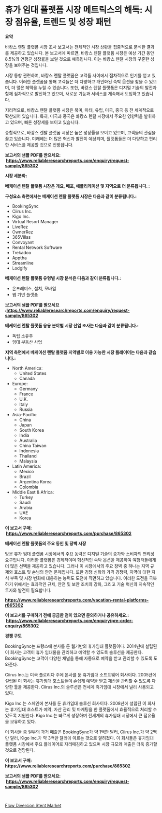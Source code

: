 <p><h1>휴가 임대 플랫폼 시장 메트릭스의 해독: 시장 점유율, 트렌드 및 성장 패턴</h1></p><p><strong>요약</strong></p>
<p><p>바캉스 렌탈 플랫폼 시장 조사 보고서는 전체적인 시장 상황을 집중적으로 분석한 결과를 제공하고 있습니다. 본 보고서에 따르면, 바캉스 렌탈 플랫폼 시장은 예상 기간 동안 8.5%의 연평균 성장률을 보일 것으로 예측됩니다. 이는 바캉스 렌탈 시장의 꾸준한 성장을 보여주는 것입니다.</p><p>시장 동향 관련하여, 바캉스 렌탈 플랫폼은 고객들 사이에서 점차적으로 인기를 얻고 있습니다. 이러한 플랫폼을 통해 고객들은 더 다양하고 개인화된 숙박 옵션을 찾을 수 있으며, 더 많은 혜택을 누릴 수 있습니다. 또한, 바캉스 렌탈 플랫폼은 디지털 기술의 발전과 함께 점차적으로 발전하고 있으며, 새로운 기능과 서비스를 계속해서 도입하고 있습니다.</p><p>지리적으로, 바캉스 렌탈 플랫폼 시장은 북미, 아태, 유럽, 미국, 중국 등 전 세계적으로 확산되어 있습니다. 특히, 미국과 중국은 바캉스 렌탈 시장에서 주요한 영향력을 발휘하고 있으며, 빠른 성장세를 보이고 있습니다.</p><p>종합적으로, 바캉스 렌탈 플랫폼 시장은 높은 성장률을 보이고 있으며, 고객들의 관심을 끌고 있습니다. 미래에는 더 많은 혁신과 발전이 예상되며, 플랫폼들은 더 다양하고 편리한 서비스를 제공할 것으로 전망됩니다.</p></p>
<p><strong>보고서의 샘플 PDF를 받으세요: &nbsp;<a href="https://www.reliableresearchreports.com/enquiry/request-sample/865302">https://www.reliableresearchreports.com/enquiry/request-sample/865302</a></strong></p>
<p><strong>시장 세분화:</strong></p>
<p><strong> 베케이션 렌탈 플랫폼 시장은 개요, 배포, 애플리케이션 및 지역으로 더 분류됩니다. :</strong></p>
<p><strong>구성요소 측면에서는 베케이션 렌탈 플랫폼 시장은 다음과 같이 분류됩니다.:</strong></p>
<p><ul><li>BookingSync</li><li>Ciirus Inc.</li><li>Kigo Inc.</li><li>Virtual Resort Manager</li><li>LiveRez</li><li>OwnerRez</li><li>365Villas</li><li>Convoyant</li><li>Rental Network Software</li><li>Trekadoo</li><li>Apptha</li><li>Streamline</li><li>Lodgify</li></ul></p>
<p><strong> 베케이션 렌탈 플랫폼 유형별 시장 분석은 다음과 같이 분류됩니다.:</strong></p>
<p><ul><li>온프레미스, 설치, 모바일</li><li>웹 기반 플랫폼</li></ul></p>
<p><strong>보고서의 샘플 PDF를 받으세요 :<a href="https://www.reliableresearchreports.com/enquiry/request-sample/865302">https://www.reliableresearchreports.com/enquiry/request-sample/865302</a></strong></p>
<p><strong> 베케이션 렌탈 플랫폼 응용 분야별 시장 산업 조사는 다음과 같이 분류됩니다.:</strong></p>
<p><ul><li>독립 소유주</li><li>임대 부동산 사업</li></ul></p>
<p><strong>지역 측면에서 베케이션 렌탈 플랫폼 지역별로 이용 가능한 시장 플레이어는 다음과 같습니다.:</strong></p>
<p><ul>
    <li>
        North America:
        <ul>
            <li>United States</li>
            <li>Canada</li>
        </ul>
    </li>
    <li>
        Europe:
        <ul>
            <li>Germany</li>
            <li>France</li>
            <li>U.K.</li>
            <li>Italy</li>
            <li>Russia</li>
        </ul>
    </li>
    <li>
        Asia-Pacific:
        <ul>
            <li>China</li>
            <li>Japan</li>
            <li>South Korea</li>
            <li>India</li>
            <li>Australia</li>
            <li>China Taiwan</li>
            <li>Indonesia</li>
            <li>Thailand</li>
            <li>Malaysia</li>
        </ul>
    </li>
    <li>
        Latin America:
        <ul>
            <li>Mexico</li>
            <li>Brazil</li>
            <li>Argentina Korea</li>
            <li>Colombia</li>
        </ul>
    </li>
    <li>
        Middle East & Africa:
        <ul>
            <li>Turkey</li>
            <li>Saudi</li>
            <li>Arabia</li>
            <li>UAE</li>
            <li>Korea</li>
        </ul>
    </li>
    </ul></p>
<p><strong>이 보고서 구매: &nbsp;<a href="https://www.reliableresearchreports.com/purchase/865302">https://www.reliableresearchreports.com/purchase/865302</a></strong></p>
<p><strong>베케이션 렌탈 플랫폼의 주요 동인 및 장벽 시장</strong></p>
<p><p>방문 휴가 임대 플랫폼 시장에서의 주요 동력은 디지털 기술의 증가와 소비자의 편리성 요구입니다. 이러한 플랫폼은 경제적이며 혁신적인 숙박 옵션을 제공하여 여행객들에게 더 많은 선택을 제공하고 있습니다. 그러나 이 시장에서의 주요 장벽 중 하나는 지역 규제와 호스트 및 손님의 안전 문제입니다. 또한 경쟁 심화와 가격 경쟁력, 지역에 대한 지식 부족 및 시장 변화에 대응하는 능력도 도전에 직면하고 있습니다. 이러한 도전을 극복하기 위해서는 효과적인 규제, 안전 및 보안 조치의 강화, 그리고 기술 혁신의 지속적인 투자와 발전이 필요합니다.</p></p>
<p><strong><a href="https://www.reliableresearchreports.com/vacation-rental-platforms-r865302">https://www.reliableresearchreports.com/vacation-rental-platforms-r865302</a></strong></p>
<p><strong>이 보고서를 구매하기 전에 궁금한 점이 있으면 문의하거나 공유하세요.: &nbsp;<a href="https://www.reliableresearchreports.com/enquiry/pre-order-enquiry/865302">https://www.reliableresearchreports.com/enquiry/pre-order-enquiry/865302</a></strong></p>
<p><strong>경쟁 구도</strong></p>
<p><p>BookingSync는 프랑스에 본사를 둔 웹기반의 휴가임대 플랫폼이다. 2014년에 설립된 이 회사는 고객이 휴가 임대물을 관리하고 예약할 수 있도록 솔루션을 제공한다. BookingSync는 고객이 다양한 채널을 통해 자동으로 예약을 받고 관리할 수 있도록 도와준다.</p><p>Ciirus Inc.는 미국 플로리다 주에 본사를 둔 휴가임대 소프트웨어 회사이다. 2005년에 설립된 이 회사는 휴가임대 호스트들이 손쉽게 예약을 받고 재산을 관리할 수 있도록 다양한 툴을 제공한다. Ciirus Inc.의 솔루션은 전세계 휴가임대 시장에서 널리 사용되고 있다.</p><p>Kigo Inc.는 스페인에 본사를 둔 휴가임대 솔루션 회사이다. 2008년에 설립된 이 회사는 휴가임대 호스트가 예약, 자산 관리 및 마케팅을 한 플랫폼에서 효율적으로 처리할 수 있도록 지원한다. Kigo Inc.는 빠르게 성장하며 전세계의 휴가임대 시장에서 큰 점유율을 보유하고 있다.</p><p>이 회사들 중 일부의 과거 매출은 BookingSync가 약 1백만 달러, Ciirus Inc.가 약 2백만 달러, Kigo Inc.가 약 3백만 달러에 이르는 것으로 알려졌다. 이 회사들은 휴가임대 플랫폼 시장에서 주요 플레이어로 자리매김하고 있으며 시장 규모와 매출은 더욱 증가할 것으로 전망된다.</p></p>
<p><strong>이 보고서 구매: &nbsp; <a href="https://www.reliableresearchreports.com/purchase/865302">https://www.reliableresearchreports.com/purchase/865302</a></strong></p>
<p><strong>보고서의 샘플 PDF를 받으세요: &nbsp;<a href="https://www.reliableresearchreports.com/enquiry/request-sample/865302">https://www.reliableresearchreports.com/enquiry/request-sample/865302</a></strong><strong></strong></p>
<p>&nbsp;</p>
<p><p><a href="https://fearless-okapi-6c8.notion.site/Flow-Diversion-Stent-Market-Size-Growing-and-Forecasted-for-period-from-2024-2031-and-provides-com-7c7a2fbeb5f8426a84b2a5869d68b413">Flow Diversion Stent Market</a></p></p>